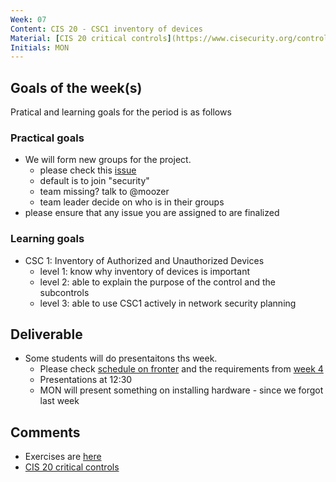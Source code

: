 ```yaml
---
Week: 07
Content: CIS 20 - CSC1 inventory of devices
Material: [CIS 20 critical controls](https://www.cisecurity.org/controls/)
Initials: MON
---
```


## Goals of the week(s)
Pratical and learning goals for the period is as follows

### Practical goals
* We will form new groups for the project.
  * please check this [issue](https://gitlab.com/ITT-17A/18S_ITS/issues/64)
  * default is to join "security"
  * team missing? talk to @moozer
  * team leader decide on who is in their groups
* please ensure that any issue you are assigned to are finalized

### Learning goals
* CSC 1: Inventory of Authorized and Unauthorized Devices
  * level 1: know why inventory of devices is important 
  * level 2: able to explain the purpose of the control and the subcontrols
  * level 3: able to use CSC1 actively in network security planning

## Deliverable
* Some students will do presentaitons ths week. 
    * Please check [schedule on fronter](https://fronter.com/eal/links/files.phtml/1261825527$31048836$/2nd+Semester/IT+Security/ITT2+ITS+presentations.pdf)  and the requirements from [week 4](ww04-introduction.md)
    * Presentations at 12:30
    * MON will present something on installing hardware - since we forgot last week

## Comments
* Exercises are [here](../materials/ww07-exercises.md)
* [CIS 20 critical controls](https://www.cisecurity.org/controls/)

